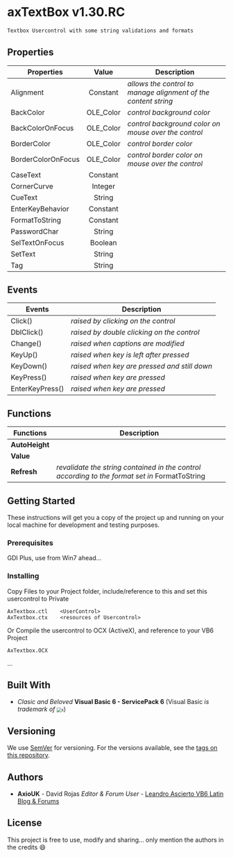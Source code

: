 # axTextBox v1.30.RC

```markdown
Textbox Usercontrol with some string validations and formats
```

## Properties

| Properties         |   Value   | Description                                                  |
| ------------------ | :-------: | ------------------------------------------------------------ |
| Alignment          | Constant  | *allows the control to manage alignment of the content string* |
| BackColor          | OLE_Color | *control background color*                                   |
| BackColorOnFocus   | OLE_Color | *control background color on mouse over the control*         |
| BorderColor        | OLE_Color | *control border color*                                       |
| BorderColorOnFocus | OLE_Color | *control border color on mouse over the control*             |
| CaseText           | Constant  |                                                              |
| CornerCurve        |  Integer  |                                                              |
| CueText            |  String   |                                                              |
| EnterKeyBehavior   | Constant  |                                                              |
| FormatToString     | Constant  |                                                              |
| PasswordChar       |  String   |                                                              |
| SelTextOnFocus     |  Boolean  |                                                              |
| SetText            |  String   |                                                              |
| Tag                |  String   |                                                              |



## Events

| **Events**      | **Description**                              |
| --------------- | -------------------------------------------- |
| Click()         | *raised  by clicking on the control*         |
| DblClick()      | *raised  by double clicking on the control*  |
| Change()        | *raised  when captions are modified*         |
| KeyUp()         | *raised  when key is left after pressed*     |
| KeyDown()       | *raised when key are pressed and still down* |
| KeyPress()      | *raised when key are pressed*                |
| EnterKeyPress() | *raised when <Enter> key are pressed*        |



## Functions

| Functions      | Description                                                  |
| -------------- | ------------------------------------------------------------ |
| **AutoHeight** |                                                              |
| **Value**      |                                                              |
| **Refresh**    | *revalidate the string contained in the control according to the format set in* FormatToString |



## Getting Started

These instructions will get you a copy of the project up and running on your local machine for development and testing purposes. 

### Prerequisites

GDI Plus, use from Win7 ahead...

### Installing

Copy Files to your Project folder, include/reference to this and set this usercontrol to Private

```
AxTextbox.ctl    <UserControl>
AxTextbox.ctx    <resources of Usercontrol>
```

Or Compile the usercontrol to OCX (ActiveX), and reference to your VB6 Project

```
AxTextbox.OCX
```

...

## Built With

- *Clasic and Beloved* **Visual Basic 6 - ServicePack 6**  (Visual Basic *is trademark of* <img src="https://img-prod-cms-rt-microsoft-com.akamaized.net/cms/api/am/imageFileData/RE3Ntvk?ver=f8e2&q=90&m=6&h=120&w=400&b=%23FFFFFFFF&l=f&o=t&aim=true" alt="x" style="zoom: 67%;" />)

## Versioning

We use [SemVer](http://semver.org/) for versioning. For the versions available, see the [tags on this repository](https://github.com/your/project/tags).

## Authors

- **AxioUK** - David Rojas *Editor & Forum User* - [Leandro Ascierto VB6 Latin Blog & Forums](http://leandroascierto.com/blog/)

## License

This project is free to use, modify and sharing... only mention the authors in the credits :smile:

